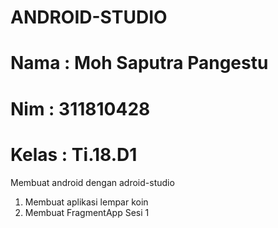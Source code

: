 # ANDROID-STUDIO
# Nama  : Moh Saputra Pangestu
# Nim   : 311810428
# Kelas : Ti.18.D1

Membuat android dengan adroid-studio

 1. Membuat aplikasi lempar koin 
 2. Membuat FragmentApp Sesi 1
